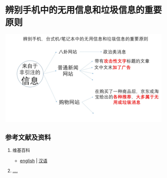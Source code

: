 # 辨别手机中的无用信息和垃圾信息的重要原则

![](/images/理解使用手机等电子设备的理想体式/辨别手机中的无用信息和垃圾信息的重要原则/1a1.jpg)

## 参考文献及资料

1. 维基百科
	- [english](.....) | [汉语](...)

2. [....](https://web.archive.org/web/20120520061156/http://www.sitance.com/cause/index.php) 



